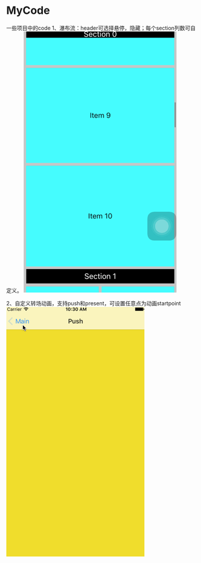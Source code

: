 # MyCode
一些项目中的code
1、瀑布流：header可选择悬停，隐藏；每个section列数可自定义。
![image](https://github.com/delphi-2015/MyCode/blob/master/StickHeaderCustomWaterFall/stickyheadergif.gif)

2、自定义转场动画，支持push和present，可设置任意点为动画startpoint
![image](https://github.com/delphi-2015/MyCode/blob/master/PingTransitionDemo/pingTranstiongif.gif)
